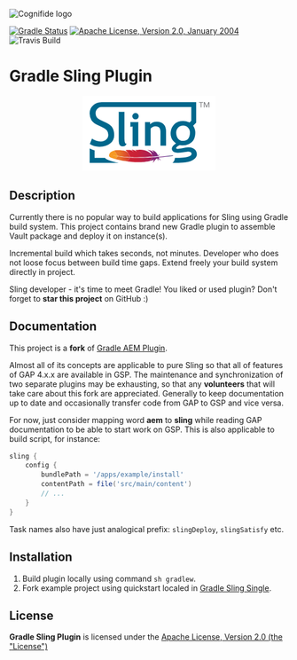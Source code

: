 ![Cognifide logo](docs/cognifide-logo.png)

[![Gradle Status](https://gradleupdate.appspot.com/Cognifide/gradle-sling-plugin/status.svg)](https://gradleupdate.appspot.com/Cognifide/gradle-sling-plugin/status)
[![Apache License, Version 2.0, January 2004](docs/apache-license-badge.svg)](http://www.apache.org/licenses/)
![Travis Build](https://travis-ci.org/Cognifide/gradle-sling-plugin.svg?branch=develop)

# Gradle Sling Plugin

<p align="center">
  <img src="docs/sling-logo.png" alt="Sling Logo"/>
</p>

## Description

Currently there is no popular way to build applications for Sling using Gradle build system. This project contains brand new Gradle plugin to assemble Vault package and deploy it on instance(s).

Incremental build which takes seconds, not minutes. Developer who does not loose focus between build time gaps. Extend freely your build system directly in project. 

Sling developer - it's time to meet Gradle! You liked or used plugin? Don't forget to **star this project** on GitHub :)


## Documentation

This project is a **fork** of [Gradle AEM Plugin](https://github.com/Cognifide/gradle-aem-plugin).

Almost all of its concepts are applicable to pure Sling so that all of features of GAP 4.x.x are available in GSP.
The maintenance and synchronization of two separate plugins may be exhausting, so that any **volunteers** that will take care about this fork are appreciated.
Generally to keep documentation up to date and occasionally transfer code from GAP to GSP and vice versa.

For now, just consider mapping word **aem** to **sling** while reading GAP documentation to be able to start work on GSP.
This is also applicable to build script, for instance:

```groovy
sling {
    config {
        bundlePath = '/apps/example/install'
        contentPath = file('src/main/content')
        // ...
    }
}
```

Task names also have just analogical prefix: `slingDeploy`, `slingSatisfy` etc.

## Installation

1. Build plugin locally using command `sh gradlew`.
2. Fork example project using quickstart localed in [Gradle Sling Single](https://github.com/Cognifide/gradle-sling-single).

## License

**Gradle Sling Plugin** is licensed under the [Apache License, Version 2.0 (the "License")](https://www.apache.org/licenses/LICENSE-2.0.txt)
